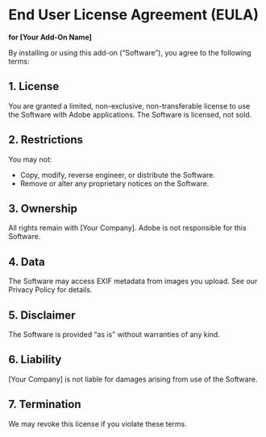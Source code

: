 # End User License Agreement (EULA)  
**for [Your Add-On Name]**

By installing or using this add-on (“Software”), you agree to the following terms:

## 1. License  
You are granted a limited, non-exclusive, non-transferable license to use the Software with Adobe applications. The Software is licensed, not sold.

## 2. Restrictions  
You may not:  
- Copy, modify, reverse engineer, or distribute the Software.  
- Remove or alter any proprietary notices on the Software.  

## 3. Ownership  
All rights remain with [Your Company]. Adobe is not responsible for this Software.

## 4. Data  
The Software may access EXIF metadata from images you upload. See our Privacy Policy for details.

## 5. Disclaimer  
The Software is provided “as is” without warranties of any kind.

## 6. Liability  
[Your Company] is not liable for damages arising from use of the Software.

## 7. Termination  
We may revoke this license if you violate these terms.
